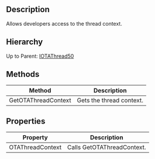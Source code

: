 ## Description
Allows developers access to the thread context.

## Hierarchy
Up to Parent: [IOTAThread50](IOTAThread50)

## Methods
| Method | Description |
| ------------- | ------------- |
| GetOTAThreadContext | Gets the thread context. |

## Properties
| Property | Description |
| ------------- | ------------- |
| OTAThreadContext | Calls GetOTAThreadContext. |
